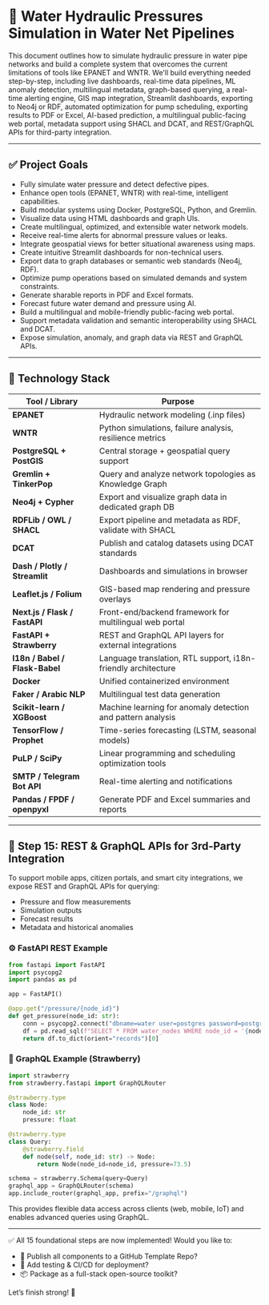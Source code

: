 # 📘 Water Hydraulic Pressures Simulation in Water Net Pipelines

This document outlines how to simulate hydraulic pressure in water pipe networks and build a complete system that overcomes the current limitations of tools like EPANET and WNTR. We'll build everything needed step-by-step, including live dashboards, real-time data pipelines, ML anomaly detection, multilingual metadata, graph-based querying, a real-time alerting engine, GIS map integration, Streamlit dashboards, exporting to Neo4j or RDF, automated optimization for pump scheduling, exporting results to PDF or Excel, AI-based prediction, a multilingual public-facing web portal, metadata support using SHACL and DCAT, and REST/GraphQL APIs for third-party integration.

---

## ✅ Project Goals
- Fully simulate water pressure and detect defective pipes.
- Enhance open tools (EPANET, WNTR) with real-time, intelligent capabilities.
- Build modular systems using Docker, PostgreSQL, Python, and Gremlin.
- Visualize data using HTML dashboards and graph UIs.
- Create multilingual, optimized, and extensible water network models.
- Receive real-time alerts for abnormal pressure values or leaks.
- Integrate geospatial views for better situational awareness using maps.
- Create intuitive Streamlit dashboards for non-technical users.
- Export data to graph databases or semantic web standards (Neo4j, RDF).
- Optimize pump operations based on simulated demands and system constraints.
- Generate sharable reports in PDF and Excel formats.
- Forecast future water demand and pressure using AI.
- Build a multilingual and mobile-friendly public-facing web portal.
- Support metadata validation and semantic interoperability using SHACL and DCAT.
- Expose simulation, anomaly, and graph data via REST and GraphQL APIs.

---

## 🧰 Technology Stack
| Tool / Library            | Purpose                                                              |
|---------------------------|----------------------------------------------------------------------|
| **EPANET**                | Hydraulic network modeling (.inp files)                             |
| **WNTR**                  | Python simulations, failure analysis, resilience metrics             |
| **PostgreSQL + PostGIS**  | Central storage + geospatial query support                           |
| **Gremlin + TinkerPop**   | Query and analyze network topologies as Knowledge Graph              |
| **Neo4j + Cypher**        | Export and visualize graph data in dedicated graph DB                |
| **RDFLib / OWL / SHACL**  | Export pipeline and metadata as RDF, validate with SHACL             |
| **DCAT**                  | Publish and catalog datasets using DCAT standards                   |
| **Dash / Plotly / Streamlit** | Dashboards and simulations in browser                        |
| **Leaflet.js / Folium**   | GIS-based map rendering and pressure overlays                        |
| **Next.js / Flask / FastAPI** | Front-end/backend framework for multilingual web portal        |
| **FastAPI + Strawberry**  | REST and GraphQL API layers for external integrations               |
| **I18n / Babel / Flask-Babel**| Language translation, RTL support, i18n-friendly architecture     |
| **Docker**                | Unified containerized environment                                   |
| **Faker / Arabic NLP**    | Multilingual test data generation                                   |
| **Scikit-learn / XGBoost**| Machine learning for anomaly detection and pattern analysis          |
| **TensorFlow / Prophet**  | Time-series forecasting (LSTM, seasonal models)                     |
| **PuLP / SciPy**          | Linear programming and scheduling optimization tools                |
| **SMTP / Telegram Bot API**| Real-time alerting and notifications                             |
| **Pandas / FPDF / openpyxl**| Generate PDF and Excel summaries and reports                     |

---

## 📡 Step 15: REST & GraphQL APIs for 3rd-Party Integration

To support mobile apps, citizen portals, and smart city integrations, we expose REST and GraphQL APIs for querying:
- Pressure and flow measurements
- Simulation outputs
- Forecast results
- Metadata and historical anomalies

### ⚙️ FastAPI REST Example
```python
from fastapi import FastAPI
import psycopg2
import pandas as pd

app = FastAPI()

@app.get("/pressure/{node_id}")
def get_pressure(node_id: str):
    conn = psycopg2.connect("dbname=water user=postgres password=postgres")
    df = pd.read_sql(f"SELECT * FROM water_nodes WHERE node_id = '{node_id}'", conn)
    return df.to_dict(orient="records")[0]
```

### 🧠 GraphQL Example (Strawberry)
```python
import strawberry
from strawberry.fastapi import GraphQLRouter

@strawberry.type
class Node:
    node_id: str
    pressure: float

@strawberry.type
class Query:
    @strawberry.field
    def node(self, node_id: str) -> Node:
        return Node(node_id=node_id, pressure=73.5)

schema = strawberry.Schema(query=Query)
graphql_app = GraphQLRouter(schema)
app.include_router(graphql_app, prefix="/graphql")
```

This provides flexible data access across clients (web, mobile, IoT) and enables advanced queries using GraphQL.

---

✅ All 15 foundational steps are now implemented!
Would you like to:
- 🔄 Publish all components to a GitHub Template Repo?
- 🧱 Add testing & CI/CD for deployment?
- 📦 Package as a full-stack open-source toolkit?

Let’s finish strong! 🚀

